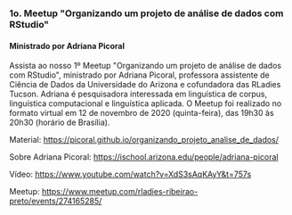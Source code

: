 ### 1o. Meetup "Organizando um projeto de análise de dados com RStudio" 
#### Ministrado por Adriana Picoral

Assista ao nosso 1º Meetup "Organizando um projeto de análise de dados com RStudio", ministrado por Adriana Picoral, professora assistente de Ciência de Dados da Universidade do Arizona e cofundadora das RLadies Tucson. Adriana é pesquisadora interessada em linguística de corpus, linguística computacional e linguística aplicada. O Meetup foi realizado no formato virtual em 12 de novembro de 2020 (quinta-feira), das 19h30 às 20h30 (horário de Brasília).

Material: https://picoral.github.io/organizando_projeto_analise_de_dados/

Sobre Adriana Picoral: https://ischool.arizona.edu/people/adriana-picoral

Vídeo: https://www.youtube.com/watch?v=XdS3sAqKAyY&t=757s

Meetup: https://www.meetup.com/rladies-ribeirao-preto/events/274165285/  

